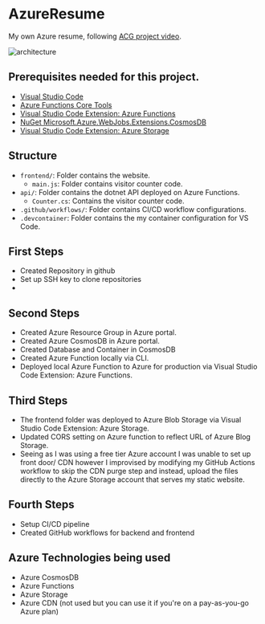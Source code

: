 # AzureResume
My own Azure resume, following [ACG project video](https://learn.acloud.guru/series/acg-projects/view/403).

![architecture](https://imgur.com/a/mZgffyo)

## Prerequisites needed for this project.

- [Visual Studio Code](https://code.visualstudio.com/)
- [Azure Functions Core Tools](https://docs.microsoft.com/en-us/azure/azure-functions/functions-run-local?tabs=v4%2Cwindows%2Ccsharp%2Cportal%2Cbash)
- [Visual Studio Code Extension: Azure Functions](https://marketplace.visualstudio.com/items?itemName=ms-azuretools.vscode-azurefunctions)
- [NuGet Microsoft.Azure.WebJobs.Extensions.CosmosDB](https://www.nuget.org/packages/Microsoft.Azure.WebJobs.Extensions.CosmosDB#dotnet-cli)
- [Visual Studio Code Extension: Azure Storage](https://marketplace.visualstudio.com/items?itemName=ms-azuretools.vscode-azurestorage)

## Structure

- `frontend/`: Folder contains the website.
    - `main.js`: Folder contains visitor counter code.
- `api/`: Folder contains the dotnet API deployed on Azure Functions.
    - `Counter.cs`: Contains the visitor counter code.
- `.github/workflows/`: Folder contains CI/CD workflow configurations.
- `.devcontainer`: Folder contains the my container configuration for VS Code.

## First Steps
- Created Repository in github
- Set up SSH key to clone repositories
- 

## Second Steps
- Created Azure Resource Group in Azure portal.
- Created Azure CosmosDB in Azure portal.
- Created Database and Container in CosmosDB
- Created Azure Function locally via CLI.
- Deployed local Azure Function to Azure for production via Visual Studio Code Extension: Azure Functions.

## Third Steps
- The frontend folder was deployed to Azure Blob Storage via Visual Studio Code Extension: Azure Storage.
- Updated CORS setting on Azure function to reflect URL of Azure Blog Storage.
- Seeing as I was using a free tier Azure account I was unable to set up front door/ CDN however I improvised by modifying my GitHub Actions workflow to skip the CDN purge
 step and instead, upload the files directly to the Azure Storage account that serves my static website.

## Fourth Steps
- Setup CI/CD pipeline
- Created GitHub workflows for backend and frontend
  
## Azure Technologies being used
- Azure CosmosDB
- Azure Functions
- Azure Storage
- Azure CDN (not used but you can use it if you're on a pay-as-you-go Azure plan)
